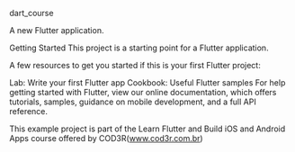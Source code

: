 dart_course

A new Flutter application.

Getting Started
This project is a starting point for a Flutter application.

A few resources to get you started if this is your first Flutter project:

Lab: Write your first Flutter app
Cookbook: Useful Flutter samples
For help getting started with Flutter, view our online documentation, which offers tutorials, samples, guidance on mobile development, and a full API reference.

This example project is part of the Learn Flutter and Build iOS and Android Apps course offered by COD3R(www.cod3r.com.br)
